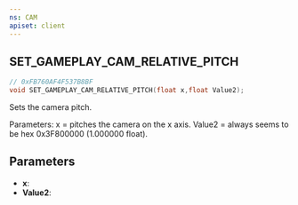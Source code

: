 ```yaml
---
ns: CAM
apiset: client
---
```

## SET_GAMEPLAY_CAM_RELATIVE_PITCH

```c
// 0xFB760AF4F537B8BF
void SET_GAMEPLAY_CAM_RELATIVE_PITCH(float x,float Value2);
```

Sets the camera pitch.

Parameters:
x = pitches the camera on the x axis.
Value2 = always seems to be hex 0x3F800000 (1.000000 float).

## Parameters
* **x**:
* **Value2**:



